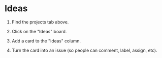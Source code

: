 # Ideas

1) Find the projects tab above.

2) Click on the "Ideas" board.

3) Add a card to the "Ideas" column.

4) Turn the card into an issue (so people can comment, label, assign, etc).

